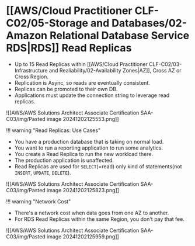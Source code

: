 # [[AWS/Cloud Practitioner CLF-C02/05-Storage and Databases/02-Amazon Relational Database Service RDS|RDS]] Read Replicas
- Up to 15 Read Replicas within [[AWS/Cloud Practitioner CLF-C02/03-Infrastructure and Realiability/02-Availability Zones|AZ]], Cross AZ or Cross Region.
- Replication is Async, so reads are eventually consistent.
- Replicas can be promoted to their own DB.
- Applications must update the connection string to leverage read replicas.

![[AWS/AWS Solutions Architect Associate Certification SAA-C03/img/Pasted image 20241202125553.png]]


!!! warning "Read Replicas: Use Cases"
- You have a production database that is taking on normal load.
- You want to run a reporting application to run some analytics.
- You create a Read Replica to run the new workload there.
- The production application is unaffected.
- Read Replicas are used for `SELECT`(=read) only kind of statements(not `INSERT`, `UPDATE`, `DELETE`).

![[AWS/AWS Solutions Architect Associate Certification SAA-C03/img/Pasted image 20241202125823.png]]


!!! warning "Network Cost"
- There's a network cost when data goes from one AZ to another.
- For RDS Read Replicas within the same Region, you don't pay that fee.

![[AWS/AWS Solutions Architect Associate Certification SAA-C03/img/Pasted image 20241202125959.png]]